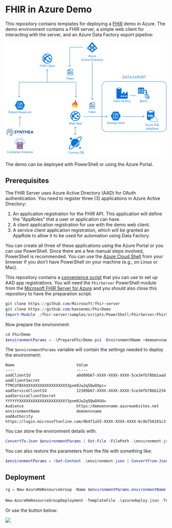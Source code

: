 # FHIR in Azure Demo

This repository contains templates for deploying a [FHIR](https://hl7.org/fhir) demo in Azure. The demo environment contains a FHIR server, a simple web client for interacting with the server, and an Azure Data Factory export pipeline:

![FHIR Demo Architecture](architecture.png)


The demo can be deployed with PowerShell or using the Azure Portal.

## Prerequisites

The FHIR Server uses Azure Active Directory (AAD) for OAuth authentication. You need to register three (3) applications in Azure Active Directory:

1. An application registration for the FHIR API. This application will define the "AppRoles" that a user or application can have. 
2. A client application registration for use with the demo web client.
3. A service client application registration, which will be granted an AppRole to allow it to be used for automation using Data Factory.

You can create all three of these applications using the Azure Portal or you can use PowerShell. Since there are a few manual steps involved, PowerShell is recommended. You can use the [Azure Cloud Shell](https://azure.microsoft.com/en-us/features/cloud-shell/) from your browser if you don't have PowerShell on your machine (e.g., on Linux or Mac). 

This repository contains a [convenience script](PrepareFhirDemo.ps1) that you can use to set up AAD app registrations. You will need the `FhirServer` PowerShell module from the [Microsoft FHIR Server for Azure](https://github.com/Microsoft/fhir-server) and you should also close this repository to have the preparation script:

```PowerShell
git clone https://github.com/Microsoft/fhir-server
git clone https://github.com/hansenms/FhirDemo
Import-Module ./fhir-server/samples/scripts/PowerShell/FhirServer/FhirServer.psd1
```

Now prepare the environment:

```PowerShell
cd FhirDemo
$environmentParams = .\PrepareFhirDemo.ps1 -EnvironmentName <demoenvname>
```

The `$environmentParams` variable will contain the settings needed to deploy the environment:

```
Name                           Value
----                           -----
aadClientId                    a0d09b67-XXXX-XXXX-XXXX-5ce34fb78bb1aad
aadClientSecret                TTMCUfBXXXXXXXXXXXXXXXXXXXX3pxm9Jw2q5QwOXpc=
aadServiceClientId             12309b67-XXXX-XXXX-XXXX-5ce34fb78bb1234
aadServiceClientSecret         YYYYYYXXXXXXXXXXXXXXXXXXXXY3pxm9Jw2q5QwOXUU=
Audience                       https:/demoenvname.azurewebsites.net
environmentName                demoenvname
aadAuthority                   https://login.microsoftonline.com/0b471a55-XXXX-XXXX-XXXX-6c9b756101c3
```

You can store the environment details with:

```PowerShell
ConvertTo-Json $environmentParams | Out-File -FilePath .\environment.json
```

You can also restore the parameters from the file with something like:

```PowerShell
$environmentParams = (Get-Content .\environment.json | ConvertFrom-Json)
```

## Deployment

```PowerShell
rg = New-AzureRmResourceGroup -Name $environmentParams.environmentName -Location westus2

New-AzureRmResourceGroupDeployment -TemplateFile .\azuredeploy.json -TemplateParameterObject $environmentParams -ResourceGroupName $rg.ResourceGroupName
```

Or use the button below:

<a href="https://transmogrify.azurewebsites.net/azuredeploy.json" target="_blank">
    <img src="http://azuredeploy.net/deploybutton.png"/>
</a>
